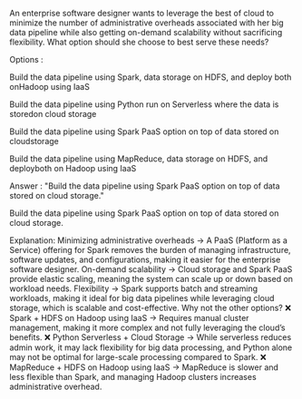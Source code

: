 
An enterprise software designer wants to leverage the best of cloud to minimize the number of administrative overheads associated with her big data pipeline while also getting on-demand scalability without sacrificing flexibility. What option should she choose to best serve these needs?

Options :

Build the data pipeline using Spark, data storage on HDFS, and deploy both onHadoop using IaaS

Build the data pipeline using Python run on Serverless where the data is storedon cloud storage

Build the data pipeline using Spark PaaS option on top of data stored on cloudstorage

Build the data pipeline using MapReduce, data storage on HDFS, and deployboth on Hadoop using IaaS

Answer : "Build the data pipeline using Spark PaaS option on top of data stored on cloud storage."

Build the data pipeline using Spark PaaS option on top of data stored on cloud storage.

Explanation:
Minimizing administrative overheads → A PaaS (Platform as a Service) offering for Spark removes the burden of managing infrastructure, software updates, and configurations, making it easier for the enterprise software designer.
On-demand scalability → Cloud storage and Spark PaaS provide elastic scaling, meaning the system can scale up or down based on workload needs.
Flexibility → Spark supports batch and streaming workloads, making it ideal for big data pipelines while leveraging cloud storage, which is scalable and cost-effective.
Why not the other options?
❌ Spark + HDFS on Hadoop using IaaS → Requires manual cluster management, making it more complex and not fully leveraging the cloud’s benefits.
❌ Python Serverless + Cloud Storage → While serverless reduces admin work, it may lack flexibility for big data processing, and Python alone may not be optimal for large-scale processing compared to Spark.
❌ MapReduce + HDFS on Hadoop using IaaS → MapReduce is slower and less flexible than Spark, and managing Hadoop clusters increases administrative overhead.
